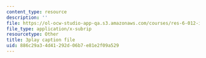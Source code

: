 ```yaml
---
content_type: resource
description: ''
file: https://ol-ocw-studio-app-qa.s3.amazonaws.com/courses/res-6-012-introduction-to-probability-spring-2018/886c29a34d41292d06b7e81e2f09a529_Kj6iEzXsFkI.srt
file_type: application/x-subrip
resourcetype: Other
title: 3play caption file
uid: 886c29a3-4d41-292d-06b7-e81e2f09a529
---
```

